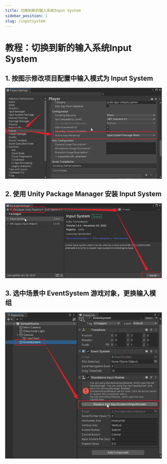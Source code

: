 ```yaml
---
title: 切换到新的输入系统Input System 
sidebar_position: 1
slug: /inputsystem
---
```


# 教程：切换到新的输入系统Input System

## 1. 按图示修改项目配置中输入模式为 Input System

![Project Settings](img/inputsystem02.png)

## 2. 使用 Unity Package Manager 安装 Input System

![UPM](img/inputsystem01.png)

## 3. 选中场景中 EventSystem 游戏对象，更换输入模组

![Input Module](img/inputsystem03.png)
